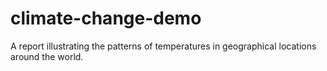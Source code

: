 # climate-change-demo
A report illustrating the patterns of temperatures in geographical locations around the world. 
